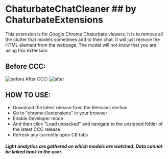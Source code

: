 # ChaturbateChatCleaner ## by ChaturbateExtensions

This extension is for Google Chrome Chaturbate viewers.  It is to remove all the clutter that models sometimes add to their chat.  It will just remove the HTML element from the webpage.  The model will not know that you are using this extension.  

## Before CCC:
![before](https://user-images.githubusercontent.com/112445122/187319641-11c3d345-ebda-4ce6-941b-796acf80051e.png)
After CCC:
![after](https://user-images.githubusercontent.com/112445122/187319669-766e2551-c18f-4244-b1df-e53d4e3e2c95.png)


## HOW TO USE:
- Download the latest release from the Releases section.
- Go to "chrome://extensions" in your browser
- Enable Developer mode
- And then click "Load unpacked" and navigate to the unzipped folder of the latest CCC release
- Refresh any currently open CB tabs


##### Light analytics are gathered on which models are watched.  Data cannot be linked back to the user.
